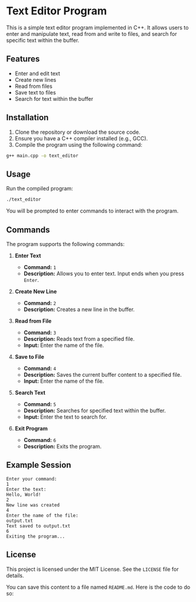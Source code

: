

# Text Editor Program

This is a simple text editor program implemented in C++. It allows users to enter and manipulate text, read from and write to files, and search for specific text within the buffer.

## Features
- Enter and edit text
- Create new lines
- Read from files
- Save text to files
- Search for text within the buffer

## Installation

1. Clone the repository or download the source code.
2. Ensure you have a C++ compiler installed (e.g., GCC).
3. Compile the program using the following command:

```sh
g++ main.cpp -o text_editor
```

## Usage

Run the compiled program:

```sh
./text_editor
```

You will be prompted to enter commands to interact with the program.

## Commands

The program supports the following commands:

1. **Enter Text**
   - **Command:** `1`
   - **Description:** Allows you to enter text. Input ends when you press `Enter`.

2. **Create New Line**
   - **Command:** `2`
   - **Description:** Creates a new line in the buffer.

3. **Read from File**
   - **Command:** `3`
   - **Description:** Reads text from a specified file.
   - **Input:** Enter the name of the file.

4. **Save to File**
   - **Command:** `4`
   - **Description:** Saves the current buffer content to a specified file.
   - **Input:** Enter the name of the file.

5. **Search Text**
   - **Command:** `5`
   - **Description:** Searches for specified text within the buffer.
   - **Input:** Enter the text to search for.

6. **Exit Program**
   - **Command:** `6`
   - **Description:** Exits the program.

## Example Session

```
Enter your command:
1
Enter the text:
Hello, World!
2
New line was created
4
Enter the name of the file:
output.txt
Text saved to output.txt
6
Exiting the program...
```

## License

This project is licensed under the MIT License. See the `LICENSE` file for details.


You can save this content to a file named `README.md`. Here is the code to do so:


